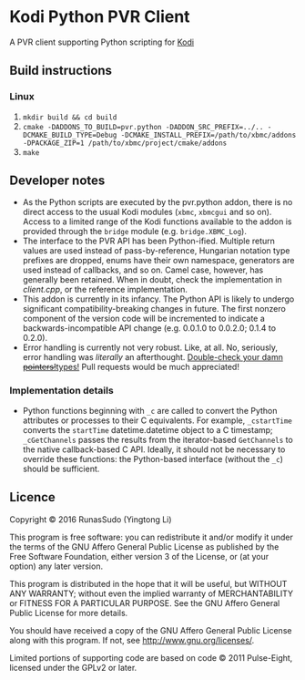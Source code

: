# Kodi Python PVR Client
A PVR client supporting Python scripting for [Kodi](http://kodi.tv)

## Build instructions

### Linux

1. `mkdir build && cd build`
2. `cmake -DADDONS_TO_BUILD=pvr.python -DADDON_SRC_PREFIX=../.. -DCMAKE_BUILD_TYPE=Debug -DCMAKE_INSTALL_PREFIX=/path/to/xbmc/addons -DPACKAGE_ZIP=1 /path/to/xbmc/project/cmake/addons`
3. `make`

## Developer notes

* As the Python scripts are executed by the pvr.python addon, there is no direct access to the usual Kodi modules (`xbmc`, `xbmcgui` and so on). Access to a limited range of the Kodi functions available to the addon is provided through the `bridge` module (e.g. `bridge.XBMC_Log`).
* The interface to the PVR API has been Python-ified. Multiple return values are used instead of pass-by-reference, Hungarian notation type prefixes are dropped, enums have their own namespace, generators are used instead of callbacks, and so on. Camel case, however, has generally been retained. When in doubt, check the implementation in *client.cpp*, or the reference implementation.
* This addon is currently in its infancy. The Python API is likely to undergo significant compatibility-breaking changes in future. The first nonzero component of the version code will be incremented to indicate a backwards-incompatible API change (e.g. 0.0.1.0 to 0.0.2.0; 0.1.4 to 0.2.0).
* Error handling is currently not very robust. Like, at all. No, seriously, error handling was *literally* an afterthought. [Double-check your damn ~~pointers!~~types!](https://xkcd.com/371/) Pull requests would be much appreciated!

### Implementation details

* Python functions beginning with `_c` are called to convert the Python attributes or processes to their C equivalents. For example, `_cstartTime` converts the `startTime` datetime.datetime object to a C timestamp; `_cGetChannels` passes the results from the iterator-based `GetChannels` to the native callback-based C API. Ideally, it should not be necessary to override these functions: the Python-based interface (without the `_c`) should be sufficient.

## Licence

Copyright © 2016  RunasSudo (Yingtong Li)

This program is free software: you can redistribute it and/or modify it under the terms of the GNU Affero General Public License as published by the Free Software Foundation, either version 3 of the License, or (at your option) any later version.

This program is distributed in the hope that it will be useful, but WITHOUT ANY WARRANTY; without even the implied warranty of MERCHANTABILITY or FITNESS FOR A PARTICULAR PURPOSE.  See the GNU Affero General Public License for more details.

You should have received a copy of the GNU Affero General Public License along with this program.  If not, see <http://www.gnu.org/licenses/>.

Limited portions of supporting code are based on code © 2011 Pulse-Eight, licensed under the GPLv2 or later.
